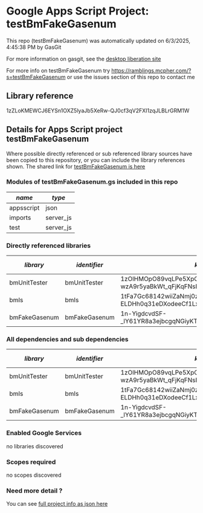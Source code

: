 # Google Apps Script Project: testBmFakeGasenum
This repo (testBmFakeGasenum) was automatically updated on 6/3/2025, 4:45:38 PM by GasGit

For more information on gasgit, see the [desktop liberation site](https://ramblings.mcpher.com/drive-sdk-and-github/migrategasgit/ "desktop liberation")

For more info on testBmFakeGasenum try https://ramblings.mcpher.com/?s=testBmFakeGasenum or use the issues section of this repo to contact me
## Library reference
1zZLoKMEWCJ6EYSn1OXZ5lyaJb5XeRw-QJ0cf3qV2FXI1zqJLBLrGRM1W


## Details for Apps Script project testBmFakeGasenum
Where possible directly referenced or sub referenced library sources have been copied to this repository, or you can include the library references shown. 
The shared link for [testBmFakeGasenum is here](https://script.google.com/d/1zZLoKMEWCJ6EYSn1OXZ5lyaJb5XeRw-QJ0cf3qV2FXI1zqJLBLrGRM1W/edit?usp=sharing "open in the GAS IDE")

### Modules of testBmFakeGasenum.gs included in this repo
*name*|*type*
--- | --- 
appsscript| json
imports| server_js
test| server_js
### Directly referenced libraries
*library*|*identifier*|*key*|*version*|*dev mode*|*source*|
--- | --- | --- | --- | --- | --- 
bmUnitTester| bmUnitTester|1zOlHMOpO89vqLPe5XpC-wzA9r5yaBkWt_qFjKqFNsIZtNJ-iUjBYDt-x|20|no|[here](libraries/bmUnitTester "library source")
bmIs| bmIs|1tFa7Gc68142wiiZaNmj0zA-ELDHh0q31eDXodeeCf1LxRR1LeSr3opAd|1|no|[here](libraries/bmIs "library source")
bmFakeGasenum| bmFakeGasenum|1n-YigdcvdSF-_lY61YR8a3ejbcgqNGiyKTxepcY13jEdNXUx9QNo5Miq|1|no|[here](libraries/bmFakeGasenum "library source")
### All dependencies and sub dependencies
*library*|*identifier*|*key*|*version*|*dev mode*|*source*|
--- | --- | --- | --- | --- | --- 
bmUnitTester| bmUnitTester|1zOlHMOpO89vqLPe5XpC-wzA9r5yaBkWt_qFjKqFNsIZtNJ-iUjBYDt-x|20|no|[here](libraries/bmUnitTester "library source")
bmIs| bmIs|1tFa7Gc68142wiiZaNmj0zA-ELDHh0q31eDXodeeCf1LxRR1LeSr3opAd|1|no|[here](libraries/bmIs "library source")
bmFakeGasenum| bmFakeGasenum|1n-YigdcvdSF-_lY61YR8a3ejbcgqNGiyKTxepcY13jEdNXUx9QNo5Miq|1|no|[here](libraries/bmFakeGasenum "library source")
### Enabled Google Services
no libraries discovered
### Scopes required
no scopes discovered
### Need more detail ?
You can see [full project info as json here](info.json)
